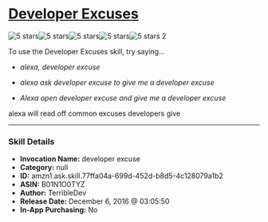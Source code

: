 # [Developer Excuses](http://alexa.amazon.com/#skills/amzn1.ask.skill.77ffa04a-699d-452d-b8d5-4c128079a1b2)
![5 stars](../../images/ic_star_black_18dp_1x.png)![5 stars](../../images/ic_star_black_18dp_1x.png)![5 stars](../../images/ic_star_black_18dp_1x.png)![5 stars](../../images/ic_star_black_18dp_1x.png)![5 stars](../../images/ic_star_black_18dp_1x.png) 2

To use the Developer Excuses skill, try saying...

* *alexa, developer excuse*

* *alexa ask developer excuse to give me a developer excuse*

* *Alexa open developer excuse and give me a developer excuse*

alexa will read off common excuses developers give

***

### Skill Details

* **Invocation Name:** developer excuse
* **Category:** null
* **ID:** amzn1.ask.skill.77ffa04a-699d-452d-b8d5-4c128079a1b2
* **ASIN:** B01N1O0TYZ
* **Author:** TerribleDev
* **Release Date:** December 6, 2016 @ 03:05:50
* **In-App Purchasing:** No
